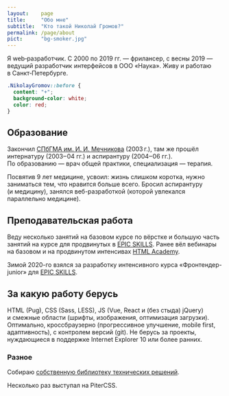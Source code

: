 ```yaml
---
layout:    page
title:     "Обо мне"
subtitle:  "Кто такой Николай Громов?"
permalink: /page/about
pict:      "bg-smoker.jpg"
---
```


Я web‑разработчик. С 2000 по 2019 гг. — фрилансер, с весны 2019 — ведущий разработчик интерфейсов в ООО «Наука». Живу и работаю в Санкт‑Петербурге.

```css
.NikolayGromov::before {
  content: "+";
  background-color: white;
  color: red;
}
```

## Образование

Закончил [СПбГМА им. И. И. Мечникова](http://www.mechnik.spb.ru/) (2003 г.), там же прошёл интернатуру (2003‒04 гг.) и аспирантуру (2004‒06 гг.). По образованию — врач общей практики, специализация — терапия.

Посвятив 9 лет медицине, усвоил: жизнь слишком коротка, нужно заниматься тем, что нравится больше всего. Бросил аспирантуру (и медицину), занялся веб-разработкой (которой увлекался параллельно медицине).

## Преподавательская работа

Веду несколько занятий на базовом курсе по вёрстке и большую часть занятий на курсе для продвинутых в [EPIC SKILLS](http://epixx.ru/). Ранее вёл вебинары на базовом и на продвинутом интенсивах [HTML Academy](https://htmlacademy.ru).

Зимой 2020-го взялся за разработку интенсивного курса «Фронтендер-junior» для [EPIC SKILLS](http://epixx.ru/).

## За какую работу берусь

HTML (Pug), CSS (Sass, LESS), JS (Vue, React и (без стыда) jQuery) и смежные области (шрифты, изображения, оптимизация загрузки). Оптимально, кроссбраузерно (прогрессивное улучшение, mobile first, адаптивность), с контролем версий (git). Не берусь за проекты, нуждающиеся в поддержке Internet Explorer 10 или более ранних.

### Разное

Собираю [собственную библиотеку технических решений](https://github.com/nicothin/NTH-start-project).

Несколько раз выступал на PiterCSS.
